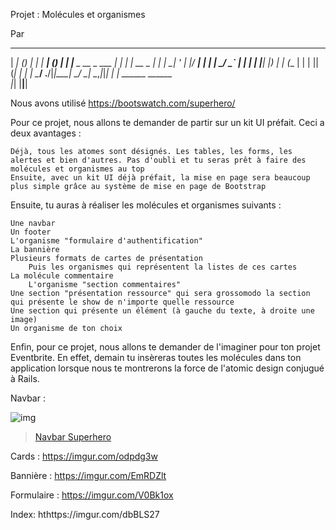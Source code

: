 Projet : Molécules et organismes 

Par



_____      _      _____   ______    _ _ 
|  ___|    (_)    |_   _|  |  ___|  (_) |
| |__ _ __  _  ___  | |    | |_ __ _ _| |
|  __| '_ \| |/ __| | |    |  _/ _` | | |
| |__| |_) | | (__  | |    | || (_| | | |
\____/ .__/|_|\___| \_/    \_| \__,_|_|_|
     | |        ______ ______            
     |_|       |______|______|           
     
     
Nous avons utilisé https://bootswatch.com/superhero/

Pour ce projet, nous allons te demander de partir sur un kit UI préfait. Ceci a deux avantages :

    Déjà, tous les atomes sont désignés. Les tables, les forms, les alertes et bien d'autres. Pas d'oubli et tu seras prêt à faire des molécules et organismes au top
    Ensuite, avec un kit UI déjà préfait, la mise en page sera beaucoup plus simple grâce au système de mise en page de Bootstrap

Ensuite, tu auras à réaliser les molécules et organismes suivants :

    Une navbar
    Un footer
    L'organisme "formulaire d'authentification"
    La bannière
    Plusieurs formats de cartes de présentation
        Puis les organismes qui représentent la listes de ces cartes
    La molécule commentaire
        L'organisme "section commentaires"
    Une section "présentation ressource" qui sera grossomodo la section qui présente le show de n'importe quelle ressource
    Une section qui présente un élément (à gauche du texte, à droite une image)
    Un organisme de ton choix

Enfin, pour ce projet, nous allons te demander de l'imaginer pour ton projet Eventbrite. En effet, demain tu insèreras toutes les molécules dans ton application lorsque nous te montrerons la force de l'atomic design conjugué à Rails.

Navbar :

![img](http://i.imgur.com/JGrJLO5)
<blockquote class="imgur-embed-pub" lang="en" data-id="a/enpdRDj"  ><a href="//imgur.com/a/enpdRDj">Navbar Superhero</a></blockquote><script async src="//s.imgur.com/min/embed.js" charset="utf-8"></script>

Cards :
https://imgur.com/odpdg3w

Bannière :
https://imgur.com/EmRDZlt

Formulaire :
https://imgur.com/V0Bk1ox

Index:
hthttps://imgur.com/dbBLS27

